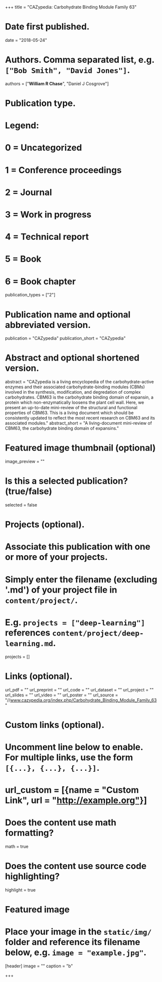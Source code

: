 +++
title = "CAZypedia: Carbohydrate Binding Module Family 63"

# Date first published.
date = "2018-05-24"

# Authors. Comma separated list, e.g. `["Bob Smith", "David Jones"]`.
authors = ["**William R Chase**", "Daniel J Cosgrove"]

# Publication type.
# Legend:
# 0 = Uncategorized
# 1 = Conference proceedings
# 2 = Journal
# 3 = Work in progress
# 4 = Technical report
# 5 = Book
# 6 = Book chapter
publication_types = ["2"]

# Publication name and optional abbreviated version.
publication = "CAZypedia"
publication_short = "CAZypedia"

# Abstract and optional shortened version.
abstract = "CAZypedia is a living encyclopedia of the carbohydrate-active enzymes and their associated carbohydrate-binding modules (CBMs) involved in the synthesis, modification, and degredation of complex carbohydrates. CBM63 is the carbohydrate binding domain of expansin, a protein which non-enzymatically loosens the plant cell wall. Here, we present an up-to-date mini-review of the structural and functional properties of CBM63. This is a living document which should be consistently updated to reflect the most recent research on CBM63 and its associated modules."
abstract_short = "A living-document mini-review of CBM63, the carbohydrate binding domain of expansins."

# Featured image thumbnail (optional)
image_preview = ""

# Is this a selected publication? (true/false)
selected = false

# Projects (optional).
#   Associate this publication with one or more of your projects.
#   Simply enter the filename (excluding '.md') of your project file in `content/project/`.
#   E.g. `projects = ["deep-learning"]` references `content/project/deep-learning.md`.
projects = []

# Links (optional).
url_pdf = ""
url_preprint = ""
url_code = ""
url_dataset = ""
url_project = ""
url_slides = ""
url_video = ""
url_poster = ""
url_source = "//www.cazypedia.org/index.php/Carbohydrate_Binding_Module_Family_63"

# Custom links (optional).
#   Uncomment line below to enable. For multiple links, use the form `[{...}, {...}, {...}]`.
# url_custom = [{name = "Custom Link", url = "http://example.org"}]

# Does the content use math formatting?
math = true

# Does the content use source code highlighting?
highlight = true

# Featured image
# Place your image in the `static/img/` folder and reference its filename below, e.g. `image = "example.jpg"`.
[header]
image = ""
caption = "b"

+++
